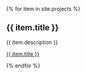 <html>
{% for item in site.projects %}
  <h2>{{ item.title }}</h2>
  <p>{{ item.description }}</p>
  <p><a href="{{ item.url }}">{{ item.title }}</a></p>
{% endfor %}
